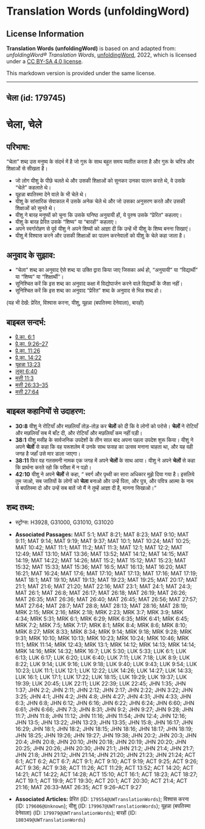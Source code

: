 # Translation Words (unfoldingWord)

## License Information

**Translation Words (unfoldingWord)** is based on and adapted from: _unfoldingWord® Translation Words_, [unfoldingWord](https://unfoldingword.org/utw), 2022, which is licensed under a [CC BY-SA 4.0 license](https://creativecommons.org/licenses/by-sa/4.0/legalcode.en).

This markdown version is provided under the same license.



--------------------------------

## चेला (id: 179745)

चेला, चेले
==========

परिभाषा:
--------

“चेला” शब्द उस मनुष्य के संदर्भ में है जो गुरू के साथ बहुत समय व्यतीत करता है और गुरू के चरित्र और शिक्षाओं से सीखता है।

* जो लोग यीशु के पीछे चलते थे और उसकी शिक्षाओं को सुनकर उनका पालन करते थे, वे उसके “चेले” कहलाते थे।
* यूहन्ना बपतिस्मा देने वाले के भी चेले थे।
* यीशु के सांसारिक सेवाकाल में उसके अनेक चेले थे और जो उसका अनुसरण करते और उसकी शिक्षाओं को सुनते थे।
* यीशु ने बारह मनुष्यों को चुना कि उसके घनिष्ठ अनुयायी हों, ये पुरुष उसके “प्रेरित” कहलाए।
* यीशु के बारह प्रेरित उसके “शिष्य” या “बारहों” कहलाए।
* अपने स्वर्गारोहण से पूर्व यीशु ने अपने शिष्यों को आज्ञा दी कि उन्हें भी यीशु के शिष्य बनना सिखाएं।
* यीशु में विश्वास करने और उसकी शिक्षाओं का पालन करनेवालों को यीशु के चेले कहा जाता है।

अनुवाद के सुझाव:
----------------

* “चेला” शब्द का अनुवाद ऐसे शब्द या उक्ति द्वारा किया जाए जिसका अर्थ हो, “अनुयायी” या “विद्यार्थी” या “शिष्य” या “शिक्षार्थी”।
* सुनिश्चित करें कि इस शब्द का अनुवाद कक्षा में विद्योपार्जन करने वाले विद्यार्थी के जैसा नहीं।
* सुनिश्चित करें कि इस शब्द का अनुवाद “प्रेरित” शब्द के अनुवाद से भिन्न शब्द हो।

(यह भी देखें: प्रेरित, विश्वास करना, यीशु, यूहन्ना (बपतिस्मा देनेवाला), बारहों)

बाइबल सन्दर्भ:
--------------

* [प्रे.का. 6:1](https://ref.ly/Acts6:1)
* [प्रे.का. 9:26–27](https://ref.ly/Acts9:26-Acts9:27)
* [प्रे.का. 11:26](https://ref.ly/Acts11:26)
* [प्रे.का. 14:22](https://ref.ly/Acts14:22)
* [यूहन्ना 13:23](https://ref.ly/John13:23)
* [लूका 6:40](https://ref.ly/Luke6:40)
* [मत्ती 11:3](https://ref.ly/Matt11:3)
* [मत्ती 26:33–35](https://ref.ly/Matt26:33-Matt26:35)
* [मत्ती 27:64](https://ref.ly/Matt27:64)

बाइबल कहानियों से उदाहरण:
-------------------------

* **30:8** यीशु ने रोटियाँ और मछलियाँ तोड़\-तोड़ कर **चेलों** को दी कि वे लोगों को परोसे। **चेलों** ने रोटियाँ और मछलियाँ सब में बाँट दी, और रोटियाँ और मछलियाँ कम नहीं पड़ी।
* **38:1** यीशु मसीह के सार्वजनिक उपदेशों के तीन साल बाद अपना पहला उपदेश शुरू किया। यीशु ने अपने **चेलों** से कहा कि वह यरूशलेम में उनके साथ फसह का उत्सव मनाना चाहता था, और यह वही जगह है जहाँ उसे मार डाला जाएगा।
* **38:11** फिर वह गतसमनी नामक एक जगह में अपने **चेलों** के साथ आया। यीशु ने अपने **चेलों** से कहा कि प्रार्थना करते रहो कि परीक्षा में न पड़ो।
* **42:10** यीशु ने अपने **चेलों** से कहा, “ स्वर्ग और पृथ्वी का सारा अधिकार मुझे दिया गया है। इसलिये तुम जाओ, सब जातियों के लोगों को **चेला** बनाओ और उन्हें पिता, और पुत्र, और पवित्र आत्मा के नाम से बपतिस्मा दो और उन्हें सब बातें जो मैं ने तुम्हें आज्ञा दी है, मानना सिखाओ।”

शब्द तथ्य:
----------

* स्ट्रोंग्स: H3928, G31000, G31010, G31020

* **Associated Passages:** MAT 5:1; MAT 8:21; MAT 8:23; MAT 9:10; MAT 9:11; MAT 9:14; MAT 9:19; MAT 9:37; MAT 10:1; MAT 10:24; MAT 10:25; MAT 10:42; MAT 11:1; MAT 11:2; MAT 11:3; MAT 12:1; MAT 12:2; MAT 12:49; MAT 13:10; MAT 13:36; MAT 13:52; MAT 14:12; MAT 14:15; MAT 14:19; MAT 14:22; MAT 14:26; MAT 15:2; MAT 15:12; MAT 15:23; MAT 15:32; MAT 15:33; MAT 15:36; MAT 16:5; MAT 16:13; MAT 16:20; MAT 16:21; MAT 16:24; MAT 17:6; MAT 17:10; MAT 17:13; MAT 17:16; MAT 17:19; MAT 18:1; MAT 19:10; MAT 19:13; MAT 19:23; MAT 19:25; MAT 20:17; MAT 21:1; MAT 21:6; MAT 21:20; MAT 22:16; MAT 23:1; MAT 24:1; MAT 24:3; MAT 26:1; MAT 26:8; MAT 26:17; MAT 26:18; MAT 26:19; MAT 26:26; MAT 26:35; MAT 26:36; MAT 26:40; MAT 26:45; MAT 26:56; MAT 27:57; MAT 27:64; MAT 28:7; MAT 28:8; MAT 28:13; MAT 28:16; MAT 28:19; MRK 2:15; MRK 2:16; MRK 2:18; MRK 2:23; MRK 3:7; MRK 3:9; MRK 4:34; MRK 5:31; MRK 6:1; MRK 6:29; MRK 6:35; MRK 6:41; MRK 6:45; MRK 7:2; MRK 7:5; MRK 7:17; MRK 8:1; MRK 8:4; MRK 8:6; MRK 8:10; MRK 8:27; MRK 8:33; MRK 8:34; MRK 9:14; MRK 9:18; MRK 9:28; MRK 9:31; MRK 10:10; MRK 10:13; MRK 10:23; MRK 10:24; MRK 10:46; MRK 11:1; MRK 11:14; MRK 12:43; MRK 13:1; MRK 14:12; MRK 14:13; MRK 14:14; MRK 14:16; MRK 14:32; MRK 16:7; LUK 5:30; LUK 5:33; LUK 6:1; LUK 6:13; LUK 6:17; LUK 6:20; LUK 6:40; LUK 7:11; LUK 7:18; LUK 8:9; LUK 8:22; LUK 9:14; LUK 9:16; LUK 9:18; LUK 9:40; LUK 9:43; LUK 9:54; LUK 10:23; LUK 11:1; LUK 12:1; LUK 12:22; LUK 14:26; LUK 14:27; LUK 14:33; LUK 16:1; LUK 17:1; LUK 17:22; LUK 18:15; LUK 19:29; LUK 19:37; LUK 19:39; LUK 20:45; LUK 22:11; LUK 22:39; LUK 22:45; JHN 1:35; JHN 1:37; JHN 2:2; JHN 2:11; JHN 2:12; JHN 2:17; JHN 2:22; JHN 3:22; JHN 3:25; JHN 4:1; JHN 4:2; JHN 4:8; JHN 4:27; JHN 4:31; JHN 4:33; JHN 6:3; JHN 6:8; JHN 6:12; JHN 6:16; JHN 6:22; JHN 6:24; JHN 6:60; JHN 6:61; JHN 6:66; JHN 7:3; JHN 8:31; JHN 9:2; JHN 9:27; JHN 9:28; JHN 11:7; JHN 11:8; JHN 11:12; JHN 11:16; JHN 11:54; JHN 12:4; JHN 12:16; JHN 13:5; JHN 13:22; JHN 13:23; JHN 13:35; JHN 15:8; JHN 16:17; JHN 16:29; JHN 18:1; JHN 18:2; JHN 18:15; JHN 18:16; JHN 18:17; JHN 18:19; JHN 18:25; JHN 19:26; JHN 19:27; JHN 19:38; JHN 20:2; JHN 20:3; JHN 20:4; JHN 20:8; JHN 20:10; JHN 20:18; JHN 20:19; JHN 20:20; JHN 20:25; JHN 20:26; JHN 20:30; JHN 21:1; JHN 21:2; JHN 21:4; JHN 21:7; JHN 21:8; JHN 21:12; JHN 21:14; JHN 21:20; JHN 21:23; JHN 21:24; ACT 6:1; ACT 6:2; ACT 6:7; ACT 9:1; ACT 9:10; ACT 9:19; ACT 9:25; ACT 9:26; ACT 9:36; ACT 9:38; ACT 11:26; ACT 11:29; ACT 13:52; ACT 14:20; ACT 14:21; ACT 14:22; ACT 14:28; ACT 15:10; ACT 16:1; ACT 18:23; ACT 18:27; ACT 19:1; ACT 19:9; ACT 19:30; ACT 20:1; ACT 20:30; ACT 21:4; ACT 21:16; MAT 26:33–MAT 26:35; ACT 9:26–ACT 9:27
* **Associated Articles:** प्रेरित (ID: `179554@UWTranslationWords`); विश्वास करना (ID: `179606@Unknown`); यीशु (ID: `179967@UWTranslationWords`); यूहन्ना (बपतिस्मा देनेवाला) (ID: `179979@UWTranslationWords`); बारहों (ID: `180349@UWTranslationWords`)

